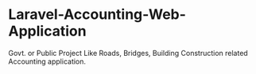 # Laravel-Accounting-Web-Application
Govt. or Public Project Like Roads, Bridges, Building Construction related Accounting application.
